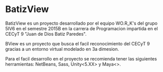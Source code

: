 # BatizView
BatizView es un proyecto desarrollado por el equipo WO.R_K's del grupo 5IV6 en el semestre 2015B en la carrera de Programacion impartida en el CECyT 9 "Juan de Dios Batiz Paredes".

BView es un proyecto que busca el facil reconocimiento del CECyT 9 gracias a un entorno virtual modelado en 3a dimesion.

Para el facil desarrollo en el proyecto se recomienda tener las siguientes herramientas: NetBeans, Sass<NPM o RUBY GEM>, Unity<5.XX> y Maya<>.
